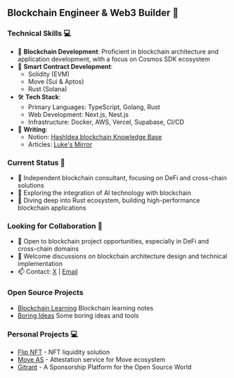 ## Blockchain Engineer & Web3 Builder 👋

### Technical Skills 💻
- 🔗 **Blockchain Development**: Proficient in blockchain architecture and application development, with a focus on Cosmos SDK ecosystem
- 🔐 **Smart Contract Development**:
  - Solidity (EVM)
  - Move (Sui & Aptos)
  - Rust (Solana)
- 🛠 **Tech Stack**:
  - Primary Languages: TypeScript, Golang, Rust
  - Web Development: Next.js, Nest.js
  - Infrastructure: Docker, AWS, Vercel, Supabase, CI/CD
- 📝 **Writing**: 
  - Notion: [HashIdea blockchain Knowledge Base](https://boringidea.notion.site/BoringIdea-Research-2261cc07501180c39309fb437f41614c)
  - Articles: [Luke's Mirror](https://mirror.xyz/lukema95.eth)

### Current Status 🚀
- 🔭 Independent blockchain consultant, focusing on DeFi and cross-chain solutions
- 🌱 Exploring the integration of AI technology with blockchain
- 🎯 Diving deep into Rust ecosystem, building high-performance blockchain applications

### Looking for Collaboration 🤝
- 👯 Open to blockchain project opportunities, especially in DeFi and cross-chain domains
- 💬 Welcome discussions on blockchain architecture design and technical implementation
- 📫 Contact: [X](https://x.com/lukema95) | [Email](mailto:lukema95@gmail.com)

### Open Source Projects
- [Blockchain Learning](https://github.com/lukema95/blockchain-learning) Blockchain learning notes
- [Boring Ideas](https://github.com/lukema95/boring-ideas) Some boring ideas and tools

### Personal Projects 💻
- [Flip NFT](https://flipnft.xyz) - NFT liquidity solution
- [Move AS](https://www.moveas.xyz) - Attestation service for Move ecosystem
- [Gitrant](https://www.gitrant.xyz) - A Sponsorship Platform for the Open Source World
